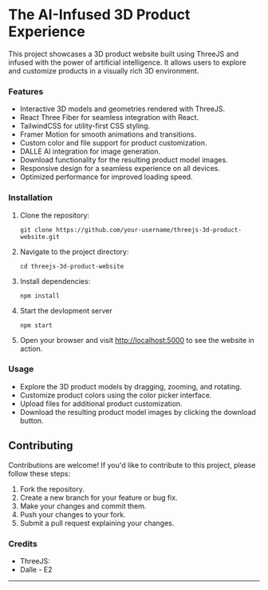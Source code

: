 # The AI-Infused 3D Product Experience

This project showcases a 3D product website built using ThreeJS and infused with the power of artificial intelligence. It allows users to explore and customize products in a visually rich 3D environment.

### Features

- Interactive 3D models and geometries rendered with ThreeJS.
- React Three Fiber for seamless integration with React.
- TailwindCSS for utility-first CSS styling.
- Framer Motion for smooth animations and transitions.
- Custom color and file support for product customization.
- DALLE AI integration for image generation.
- Download functionality for the resulting product model images.
- Responsive design for a seamless experience on all devices.
- Optimized performance for improved loading speed.

### Installation

1. Clone the repository:

   ```
   git clone https://github.com/your-username/threejs-3d-product-website.git
   ```
2. Navigate to the project directory:

   ```
   cd threejs-3d-product-website
   ```
3. Install dependencies:

   ```
   npm install
   ```
4. Start the devlopment server

   ```
   npm start
   ```
5. Open your browser and visit [http://localhost:5000](http://localhost:3000/) to see the website in action.

### Usage

- Explore the 3D product models by dragging, zooming, and rotating.
- Customize product colors using the color picker interface.
- Upload files for additional product customization.
- Download the resulting product model images by clicking the download button.

## Contributing

Contributions are welcome! If you'd like to contribute to this project, please follow these steps:

1. Fork the repository.
2. Create a new branch for your feature or bug fix.
3. Make your changes and commit them.
4. Push your changes to your fork.
5. Submit a pull request explaining your changes.

### Credits

- ThreeJS:
- Dalle - E2

---
